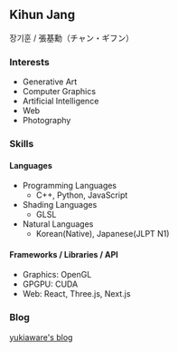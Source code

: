 ## Kihun Jang

장기훈 / 張基勳（チャン・ギフン）

### Interests
- Generative Art
- Computer Graphics
- Artificial Intelligence
- Web
- Photography

### Skills
#### Languages
- Programming Languages
  - C++, Python, JavaScript
- Shading Languages
  - GLSL
- Natural Languages
  - Korean(Native), Japanese(JLPT N1)

#### Frameworks / Libraries / API
- Graphics: OpenGL
- GPGPU: CUDA
- Web: React, Three.js, Next.js

### Blog
[yukiaware's blog](https://kihuntea.com)


<!--
**harutea/harutea** is a ✨ _special_ ✨ repository because its `README.md` (this file) appears on your GitHub profile.

Here are some ideas to get you started:

- 🔭 I’m currently working on ...
- 🌱 I’m currently learning ...
- 👯 I’m looking to collaborate on ...
- 🤔 I’m looking for help with ...
- 💬 Ask me about ...
- 📫 How to reach me: ...
- 😄 Pronouns: ...
- ⚡ Fun fact: ...
-->
